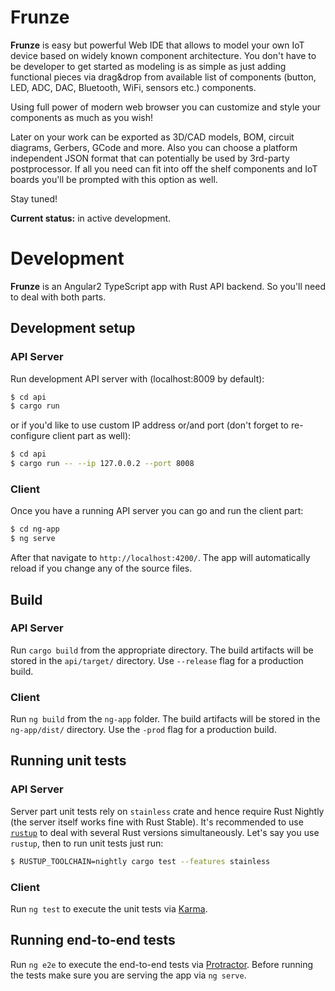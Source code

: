 # Frunze

__Frunze__ is easy but powerful Web IDE that allows to model your own IoT device based on widely known component architecture. You don't 
have to be developer to get started as modeling is as simple as just adding functional pieces via drag&drop from available list of 
components (button, LED, ADC, DAC, Bluetooth, WiFi, sensors etc.) components.

Using full power of modern web browser you can customize and style your components as much as you wish!

Later on your work can be exported as 3D/CAD models, BOM, circuit diagrams, Gerbers, GCode and more. Also you can choose a platform
independent JSON format that can potentially be used by 3rd-party postprocessor. If all you need can fit into off the shelf components and 
IoT boards you'll be prompted with this option as well.

Stay tuned!

__Current status:__ in active development.


# Development

__Frunze__ is an Angular2 TypeScript app with Rust API backend. So you'll need to deal with both parts.

## Development setup

### API Server

Run development API server with (localhost:8009 by default):

```bash
$ cd api
$ cargo run
```

or if you'd like to use custom IP address or/and port (don't forget to re-configure client part as well):

```bash
$ cd api
$ cargo run -- --ip 127.0.0.2 --port 8008
```

### Client

Once you have a running API server you can go and run the client part:

```bash
$ cd ng-app
$ ng serve
```

After that navigate to `http://localhost:4200/`. The app will automatically reload if you change any of the source files.

## Build

### API Server

Run `cargo build` from the appropriate directory. The build artifacts will be stored in the `api/target/` directory. Use `--release` flag 
for a production build.

### Client
Run `ng build` from the `ng-app` folder. The build artifacts will be stored in the `ng-app/dist/` directory. Use the `-prod` flag for a 
production build.

## Running unit tests

### API Server

Server part unit tests rely on `stainless` crate and hence require Rust Nightly (the server itself works fine with Rust Stable). It's recommended
to use [`rustup`](https://rustup.rs) to deal with several Rust versions simultaneously. Let's say you use `rustup`, then to run unit tests
just run:

```bash
$ RUSTUP_TOOLCHAIN=nightly cargo test --features stainless
```

### Client

Run `ng test` to execute the unit tests via [Karma](https://karma-runner.github.io).

## Running end-to-end tests

Run `ng e2e` to execute the end-to-end tests via [Protractor](http://www.protractortest.org/).
Before running the tests make sure you are serving the app via `ng serve`.
